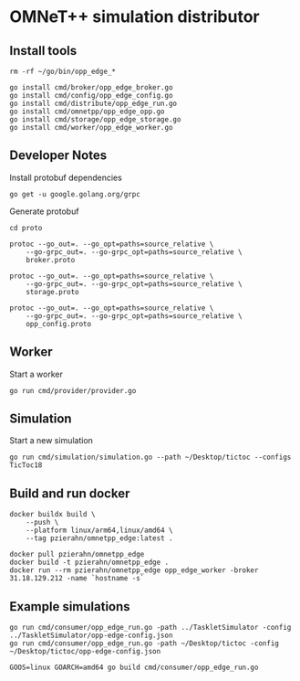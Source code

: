 # OMNeT++ simulation distributor

## Install tools

```shell
rm -rf ~/go/bin/opp_edge_*

go install cmd/broker/opp_edge_broker.go
go install cmd/config/opp_edge_config.go
go install cmd/distribute/opp_edge_run.go
go install cmd/omnetpp/opp_edge_opp.go
go install cmd/storage/opp_edge_storage.go
go install cmd/worker/opp_edge_worker.go
```

## Developer Notes

Install protobuf dependencies

```shell
go get -u google.golang.org/grpc
```

Generate protobuf

```shell
cd proto

protoc --go_out=. --go_opt=paths=source_relative \
    --go-grpc_out=. --go-grpc_opt=paths=source_relative \
    broker.proto

protoc --go_out=. --go_opt=paths=source_relative \
    --go-grpc_out=. --go-grpc_opt=paths=source_relative \
    storage.proto

protoc --go_out=. --go_opt=paths=source_relative \
    --go-grpc_out=. --go-grpc_opt=paths=source_relative \
    opp_config.proto
```

## Worker

Start a worker

```shell
go run cmd/provider/provider.go
```

## Simulation

Start a new simulation

```shell
go run cmd/simulation/simulation.go --path ~/Desktop/tictoc --configs TicToc18
```

## Build and run docker

```
docker buildx build \
    --push \
    --platform linux/arm64,linux/amd64 \
    --tag pzierahn/omnetpp_edge:latest .

docker pull pzierahn/omnetpp_edge
docker build -t pzierahn/omnetpp_edge .
docker run --rm pzierahn/omnetpp_edge opp_edge_worker -broker 31.18.129.212 -name `hostname -s`
```

## Example simulations

```
go run cmd/consumer/opp_edge_run.go -path ../TaskletSimulator -config ../TaskletSimulator/opp-edge-config.json
go run cmd/consumer/opp_edge_run.go -path ~/Desktop/tictoc -config ~/Desktop/tictoc/opp-edge-config.json
```

```
GOOS=linux GOARCH=amd64 go build cmd/consumer/opp_edge_run.go
```